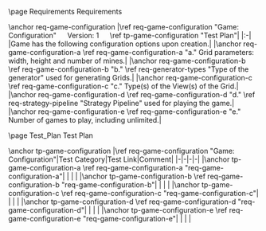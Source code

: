 \page Requirements Requirements

\anchor req-game-configuration
|\ref req-game-configuration "Game: Configuration" &emsp; Version: 1 &emsp; \ref tp-game-configuration "Test Plan"|
|:-|
|Game has the following configuration options upon creation.|
|\anchor req-game-configuration-a \ref req-game-configuration-a "a." Grid parameters: width, height and number of mines.|
|\anchor req-game-configuration-b \ref req-game-configuration-b "b." \ref req-generator-types "Type of the generator" used for generating Grids.|
|\anchor req-game-configuration-c \ref req-game-configuration-c "c." Type(s) of the View(s) of the Grid.|
|\anchor req-game-configuration-d \ref req-game-configuration-d "d." \ref req-strategy-pipeline "Strategy Pipeline" used for playing the game.|
|\anchor req-game-configuration-e \ref req-game-configuration-e "e." Number of games to play, including unlimited.|


\page Test_Plan Test Plan

\anchor tp-game-configuration
|\ref req-game-configuration "Game: Configuration"|Test Category|Test Link|Comment|
|-|-|-|-|
|\anchor tp-game-configuration-a \ref req-game-configuration-a "req-game-configuration-a"| | | |
|\anchor tp-game-configuration-b \ref req-game-configuration-b "req-game-configuration-b"| | | |
|\anchor tp-game-configuration-c \ref req-game-configuration-c "req-game-configuration-c"| | | |
|\anchor tp-game-configuration-d \ref req-game-configuration-d "req-game-configuration-d"| | | |
|\anchor tp-game-configuration-e \ref req-game-configuration-e "req-game-configuration-e"| | | |
